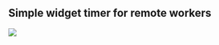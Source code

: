 ## Simple widget timer for remote workers

![](https://github.com/serega-fighter/wageslave-timer/blob/master/images/wageslave%20timer%20demo.gif)